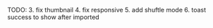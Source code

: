 TODO:
3. fix thumbnail
4. fix responsive
5. add shuftle mode
6. toast success to show after imported
